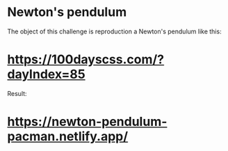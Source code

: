 # Newton's pendulum

The object of this challenge is reproduction a Newton's pendulum like this:

# https://100dayscss.com/?dayIndex=85

Result:

# https://newton-pendulum-pacman.netlify.app/
